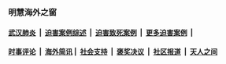 
### 明慧海外之窗

####  [武汉肺炎](indexes/365.md?t=04301101) &nbsp;|&nbsp;  [迫害案例综述](indexes/328.md?t=04301101) &nbsp;|&nbsp; [迫害致死案例](indexes/277.md?t=04301101)  &nbsp;|&nbsp; [更多迫害案例](indexes/81.md?t=04301101)  &nbsp;|&nbsp; 
####  [时事评论](indexes/19.md?t=04301101) &nbsp;|&nbsp; [海外简讯](indexes/245.md?t=04301101)&nbsp;|&nbsp;  [社会支持](indexes/140.md?t=04301101) &nbsp;|&nbsp; [褒奖决议](indexes/282.md?t=04301101) &nbsp;|&nbsp; [社区报道](indexes/91.md?t=04301101)  &nbsp;|&nbsp; [天人之间](indexes/78.md?t=04301101) 

